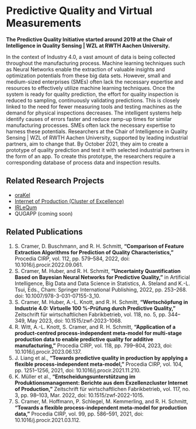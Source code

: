 # Predictive Quality and Virtual Measurements

**The Predictive Quality Initiative started around 2019 at the Chair of Intelligence in Quality Sensing | WZL at RWTH Aachen University.**

In the context of Industry 4.0, a vast amount of data is being collected throughout the manufacturing process. Machine learning techniques such as Neural Networks enable the extraction of valuable insights and optimization potentials from these big data sets. However, small and medium-sized enterprises (SMEs) often lack the necessary expertise and resources to effectively utilize machine learning techniques. Once the system is ready for quality prediction, the effort for quality inspection is reduced to sampling, continuously validating predictions. This is closely linked to the need for fewer measuring tools and testing machines as the demand for physical inspections decreases. The intelligent systems help identify causes of errors faster and reduce ramp-up times for similar manufacturing processes. SMEs often lack the necessary expertise to harness these potentials. Researchers at the Chair of Intelligence in Quality Sensing | WZL of RWTH Aachen University, supported by leading industrial partners, aim to change that. By October 2021, they aim to create a prototype of quality prediction and test it with selected industrial partners in the form of an app. To create this prototype, the researchers require a corresponding database of process data and inspection results.

## Related Research Projects

- [oraKel](http://www.orakel.wzl.rwth-aachen.de/de/default.html)
- [Internet of Production (Cluster of Excellence)](https://www.iop.rwth-aachen.de/cms/~gpfz/Produktionstechnik/)
- [IRLeQum](https://www.irlequm.rwth-aachen.de/go/id/qekil/)
- QUGAPP (coming soon)

## Related Publications

1. S. Cramer, D. Buschmann, and R. H. Schmitt, **“Comparison of Feature Extraction Algorithms for Prediction of Quality Characteristics,”** Procedia CIRP, vol. 112, pp. 579–584, 2022, doi: 10.1016/j.procir.2022.09.061.
1. S. Cramer, M. Huber, and R. H. Schmitt, **“Uncertainty Quantification Based on Bayesian Neural Networks for Predictive Quality,”** in Artificial Intelligence, Big Data and Data Science in Statistics, A. Steland and K.-L. Tsui, Eds., Cham: Springer International Publishing, 2022, pp. 253–268. doi: 10.1007/978-3-031-07155-3_10.
1. S. Cramer, M. Huber, A.-L. Knott, and R. H. Schmitt, **“Wertschöpfung in Industrie 4.0: Virtuelle 100 %-Prüfung durch Predictive Quality,”** Zeitschrift für wirtschaftlichen Fabrikbetrieb, vol. 118, no. 5, pp. 344–349, May 2023, doi: 10.1515/zwf-2023-1068.
1. R. Witt, A.-L. Knott, S. Cramer, and R. H. Schmitt, **“Application of a product-centred process-independent meta-model for multi-stage production data to enable predictive quality for additive manufacturing,”** Procedia CIRP, vol. 118, pp. 799–804, 2023, doi: 10.1016/j.procir.2023.06.137.
1. J. Liang et al., **“Towards predictive quality in production by applying a flexible process-independent meta-model,”** Procedia CIRP, vol. 104, pp. 1251–1256, 2021, doi: 10.1016/j.procir.2021.11.210.
1. K. Müller et al., **“Entscheidungsunterstützung im Produktionsmanagement: Berichte aus dem Exzellenzcluster Internet of Production,”** Zeitschrift für wirtschaftlichen Fabrikbetrieb, vol. 117, no. 3, pp. 98–103, Mar. 2022, doi: 10.1515/zwf-2022-1015.
1. S. Cramer, M. Hoffmann, P. Schlegel, M. Kemmerling, and R. H. Schmitt, **“Towards a flexible process-independent meta-model for production data,”** Procedia CIRP, vol. 99, pp. 586–591, 2021, doi: 10.1016/j.procir.2021.03.112.
